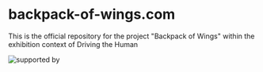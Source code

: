 # backpack-of-wings.com
This is the official repository for the project "Backpack of Wings" within the exhibition context of Driving the Human

![supported by](https://drivingthehuman.com/files/BMUV_Fz_2021_WebSVG_en.svg)
